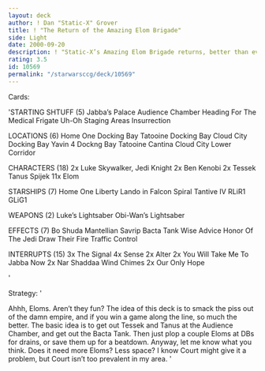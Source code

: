 ```yaml
---
layout: deck
author: ! Dan "Static-X" Grover
title: ! "The Return of the Amazing Elom Brigade"
side: Light
date: 2000-09-20
description: ! "Static-X’s Amazing Elom Brigade returns, better than ever. Oh, and the Elom Brigade is a non-Profit organization."
rating: 3.5
id: 10569
permalink: "/starwarsccg/deck/10569"
---
```

Cards: 

'STARTING SHTUFF (5)
Jabba’s Palace Audience Chamber
Heading For The Medical Frigate
Uh-Oh
Staging Areas
Insurrection

LOCATIONS (6)
Home One Docking Bay
Tatooine Docking Bay
Cloud City Docking Bay
Yavin 4 Dockng Bay
Tatooine Cantina
Cloud City Lower Corridor

CHARACTERS (18)
2x Luke Skywalker, Jedi Knight
2x Ben Kenobi
2x Tessek
Tanus Spijek
11x Elom

STARSHIPS (7)
Home One
Liberty
Lando in Falcon
Spiral
Tantive IV
RLiR1
GLiG1

WEAPONS (2)
Luke’s Lightsaber
Obi-Wan’s Lightsaber

EFFECTS (7)
Bo Shuda
Mantellian Savrip
Bacta Tank
Wise Advice
Honor Of The Jedi
Draw Their Fire
Traffic Control

INTERRUPTS (15)
3x The Signal
4x Sense
2x Alter
2x You Will Take Me To Jabba Now
2x Nar Shaddaa Wind Chimes
2x Our Only Hope

'

Strategy: '

Ahhh, Eloms. Aren’t they fun? The idea of this deck is to smack the piss out of the damn empire, and if you win a game along the line, so much the better. The basic idea is to get out Tessek and Tanus at the Audience Chamber, and get out the Bacta Tank. Then just plop a couple Eloms at DBs for drains, or save them up for a beatdown. Anyway, let me know what you think. Does it need more Eloms? Less space? I know Court might give it a problem, but Court isn’t too prevalent in my area. '
